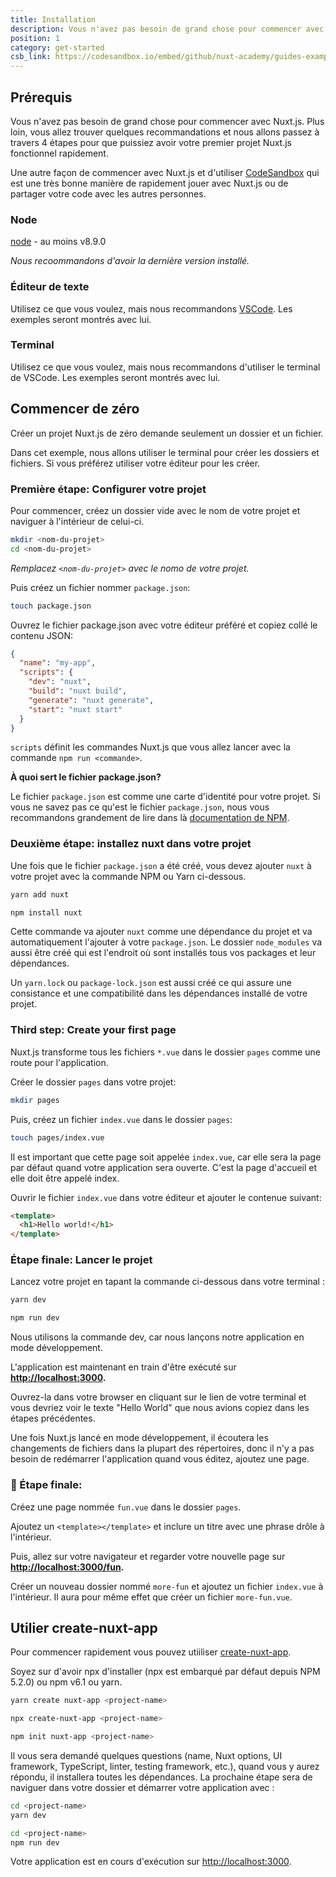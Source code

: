 ```yaml
---
title: Installation
description: Vous n'avez pas besoin de grand chose pour commencer avec Nuxt.js. Plus loin, vous allez trouver quelques recommandations et nous allons passez à travers 4 étapes pour que puissiez avoir votre premier projet Nuxt.js fonctionnel rapidement.
position: 1
category: get-started
csb_link: https://codesandbox.io/embed/github/nuxt-academy/guides-examples/tree/master/01_get_started/01_installation?fontsize=14&hidenavigation=1&theme=dark
---
```


## Prérequis

Vous n'avez pas besoin de grand chose pour commencer avec Nuxt.js. Plus loin, vous allez trouver quelques recommandations et nous allons passez à travers 4 étapes pour que puissiez avoir votre premier projet Nuxt.js fonctionnel rapidement.

<base-alert type="info">

Une autre façon de commencer avec Nuxt.js et d'utiliser [CodeSandbox](https://template.nuxtjs.org) qui est une très bonne manière de rapidement jouer avec Nuxt.js ou de partager votre code avec les autres personnes.

</base-alert>

### Node

[node](https://nodejs.org/en/download/) - au moins v8.9.0

_Nous recoommandons d'avoir la dernière version installé._

### Éditeur de texte

Utilisez ce que vous voulez, mais nous recommandons [VSCode](https://code.visualstudio.com/). Les exemples seront montrés avec lui.

### Terminal

Utilisez ce que vous voulez, mais nous recommandons d'utiliser le terminal de VSCode. Les exemples seront montrés avec lui.

## Commencer de zéro

Créer un projet Nuxt.js de zéro demande seulement un dossier et un fichier.

Dans cet exemple, nous allons utiliser le terminal pour créer les dossiers et fichiers. Si vous préférez utiliser votre éditeur pour les créer.

### Première étape: Configurer votre projet

Pour commencer, créez un dossier vide avec le nom de votre projet et naviguer à l'intérieur de celui-ci.

```bash
mkdir <nom-du-projet>
cd <nom-du-projet>
```

_Remplacez `<nom-du-projet>` avec le nomo de votre projet._

Puis créez un fichier nommer `package.json`:

```bash
touch package.json
```

Ouvrez le fichier package.json avec votre éditeur préféré et copiez collé le contenu JSON:

```json
{
  "name": "my-app",
  "scripts": {
    "dev": "nuxt",
    "build": "nuxt build",
    "generate": "nuxt generate",
    "start": "nuxt start"
  }
}
```

`scripts` définit les commandes Nuxt.js que vous allez lancer avec la commande `npm run <commande>`.

<base-alert type="info">

**À quoi sert le fichier package.json?**

</base-alert>

Le fichier `package.json` est comme une carte d'identité pour votre projet. Si vous ne savez pas ce qu'est le fichier `package.json`, nous vous recommandons grandement de lire dans là [documentation de NPM](https://docs.npmjs.com/creating-a-package-json-file).

### Deuxième étape: installez nuxt dans votre projet

Une fois que le fichier `package.json` a été créé, vous devez ajouter `nuxt` à votre projet avec la commande NPM ou Yarn ci-dessous.

<code-group>
  <code-block label="Yarn" active>

```bash
yarn add nuxt
```

  </code-block>
  <code-block label="NPM">

```bash
npm install nuxt
```

  </code-block>
</code-group>

Cette commande va ajouter `nuxt` comme une dépendance du projet et va automatiquement l'ajouter à votre `package.json`. Le dossier `node_modules` va aussi être créé qui est l'endroit où sont installés tous vos packages et leur dépendances.

<base-alert type="info">

Un `yarn.lock` ou `package-lock.json` est aussi créé ce qui assure une consistance et une compatibilité dans les dépendances installé de votre projet.

</base-alert>

### Third step: Create your first page

Nuxt.js transforme tous les fichiers `*.vue` dans le dossier `pages` comme une route pour l'application.

Créer le dossier `pages` dans votre projet:

```bash
mkdir pages
```

Puis, créez un fichier `index.vue` dans le dossier `pages`:

```bash
touch pages/index.vue
```

Il est important que cette page soit appelée `index.vue`, car elle sera la page par défaut quand votre application sera ouverte. C'est la page d'accueil et elle doit être appelé index.

Ouvrir le fichier `index.vue` dans votre éditeur et ajouter le contenue suivant:

```html
<template>
  <h1>Hello world!</h1>
</template>
```

### Étape finale: **Lancer le projet**

Lancez votre projet en tapant la commande ci-dessous dans votre terminal :

<code-group>
  <code-block label="Yarn" active>

```bash
yarn dev
```

  </code-block>
  <code-block label="NPM">

```bash
npm run dev
```

  </code-block>
</code-group>

<base-alert type="info">

Nous utilisons la commande dev, car nous lançons notre application en mode développement.

</base-alert>

L'application est maintenant en train d'être exécuté sur **[http://localhost:3000](http://localhost:3000/).**

Ouvrez-la dans votre browser en cliquant sur le lien de votre terminal et vous devriez voir le texte "Hello World" que nous avions copiez dans les étapes précédentes.

<base-alert type="info">

Une fois Nuxt.js lancé en mode développement, il écoutera les changements de fichiers dans la plupart des répertoires, donc il n'y a pas besoin de redémarrer l'application quand vous éditez, ajoutez une page.

</base-alert>

### 🍄 Étape finale:

Créez une page nommée `fun.vue` dans le dossier `pages`.

Ajoutez un `<template></template>` et inclure un titre avec une phrase drôle à l'intérieur.

Puis, allez sur votre navigateur et regarder votre nouvelle page sur **[http://localhost:3000/fun](http://localhost:3000/fun).**

<base-alert type="info">

Créer un nouveau dossier nommé `more-fun` et ajoutez un fichier `index.vue` à l'intérieur. Il aura pour même effet que créer un fichier `more-fun.vue`.

</base-alert>

<app-modal>
  <code-sandbox  :src="csb_link"></code-sandbox>
</app-modal>

## Utilier create-nuxt-app

Pour commencer rapidement vous pouvez utiiliser [create-nuxt-app](https://github.com/nuxt/create-nuxt-app).

Soyez sur d'avoir npx d'installer (npx est embarqué par défaut depuis NPM 5.2.0) ou npm v6.1 ou yarn.

<code-group>
  <code-block label="Yarn" active>

```bash
yarn create nuxt-app <project-name>
```

  </code-block>
  <code-block label="NPX">

```bash
npx create-nuxt-app <project-name>
```

  </code-block>
    <code-block label="NPM">

```bash
npm init nuxt-app <project-name>
```

  </code-block>

</code-group>

Il vous sera demandé quelques questions (name, Nuxt options, UI framework, TypeScript, linter, testing framework, etc.), quand vous y aurez répondu, il installera toutes les dépendances. La prochaine étape sera de naviguer dans votre dossier et démarrer votre application avec :

<code-group>
  <code-block label="Yarn" active>

```bash
cd <project-name>
yarn dev
```

  </code-block>
  <code-block label="NPM">

```bash
cd <project-name>
npm run dev
```

  </code-block>
</code-group>

Votre application est en cours d'exécution sur [http://localhost:3000](http://localhost:3000).
